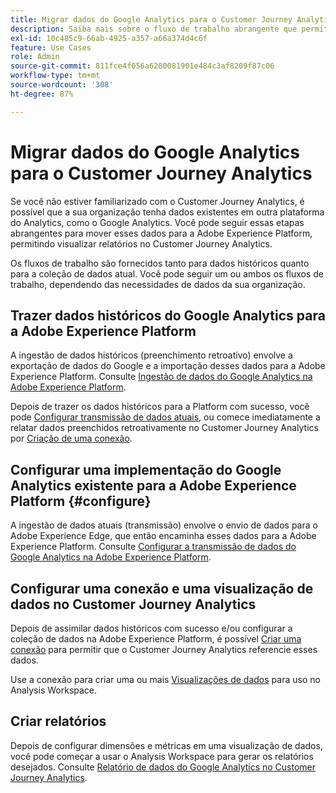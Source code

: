 ```yaml
---
title: Migrar dados do Google Analytics para o Customer Journey Analytics
description: Saiba mais sobre o fluxo de trabalho abrangente que permite mover dados do Google Analytics para a Adobe Experience Platform e visualizar relatórios no Customer Journey Analytics.
exl-id: 10c485c9-66ab-4925-a357-a66a374d4c6f
feature: Use Cases
role: Admin
source-git-commit: 811fce4f056a6280081901e484c3af8209f87c06
workflow-type: tm+mt
source-wordcount: '308'
ht-degree: 87%

---
```


# Migrar dados do Google Analytics para o Customer Journey Analytics

Se você não estiver familiarizado com o Customer Journey Analytics, é possível que a sua organização tenha dados existentes em outra plataforma do Analytics, como o Google Analytics. Você pode seguir essas etapas abrangentes para mover esses dados para a Adobe Experience Platform, permitindo visualizar relatórios no Customer Journey Analytics.

Os fluxos de trabalho são fornecidos tanto para dados históricos quanto para a coleção de dados atual. Você pode seguir um ou ambos os fluxos de trabalho, dependendo das necessidades de dados da sua organização.

## Trazer dados históricos do Google Analytics para a Adobe Experience Platform

A ingestão de dados históricos (preenchimento retroativo) envolve a exportação de dados do Google e a importação desses dados para a Adobe Experience Platform. Consulte [Ingestão de dados do Google Analytics na Adobe Experience Platform](backfill.md).

Depois de trazer os dados históricos para a Platform com sucesso, você pode [Configurar transmissão de dados atuais](streaming.md), ou comece imediatamente a relatar dados preenchidos retroativamente no Customer Journey Analytics por [Criação de uma conexão](/help/connections/create-connection.md).

## Configurar uma implementação do Google Analytics existente para a Adobe Experience Platform {#configure}

A ingestão de dados atuais (transmissão) envolve o envio de dados para o Adobe Experience Edge, que então encaminha esses dados para a Adobe Experience Platform. Consulte [Configurar a transmissão de dados do Google Analytics na Adobe Experience Platform](streaming.md).

## Configurar uma conexão e uma visualização de dados no Customer Journey Analytics

Depois de assimilar dados históricos com sucesso e/ou configurar a coleção de dados na Adobe Experience Platform, é possível [Criar uma conexão](/help/connections/create-connection.md) para permitir que o Customer Journey Analytics referencie esses dados.

Use a conexão para criar uma ou mais [Visualizações de dados](/help/data-views/create-dataview.md) para uso no Analysis Workspace.

## Criar relatórios

Depois de configurar dimensões e métricas em uma visualização de dados, você pode começar a usar o Analysis Workspace para gerar os relatórios desejados. Consulte [Relatório de dados do Google Analytics no Customer Journey Analytics](report.md).
